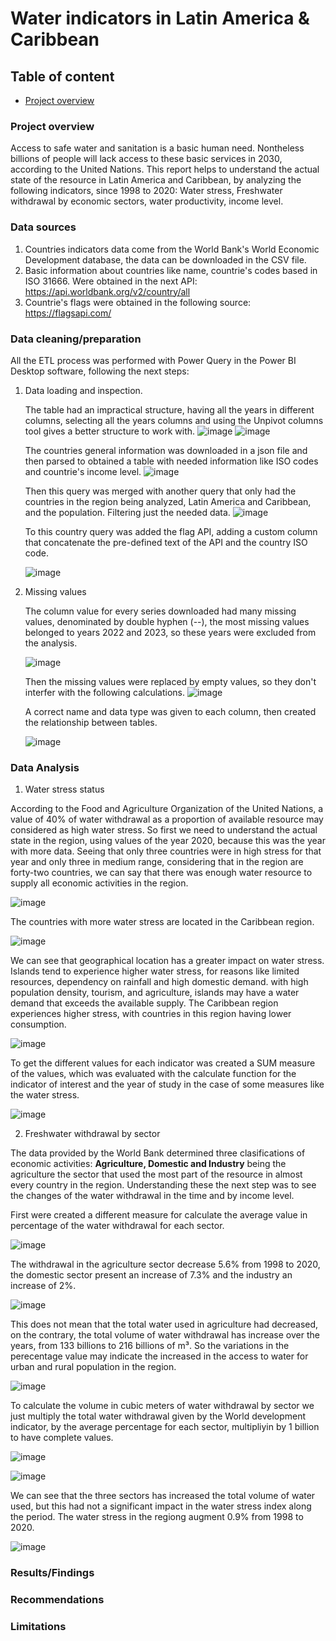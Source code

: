 # Water indicators in Latin America & Caribbean

## Table of content
- [Project overview](#Project-overview)

### Project overview
Access to safe water and sanitation is a basic human need. Nontheless billions of people will lack access to these basic services in 2030, according to the United Nations. This report helps to understand the actual state of the resource in Latin America and Caribbean, by analyzing the following indicators, since 1998 to 2020: Water stress, Freshwater withdrawal by economic sectors, water productivity, income level.

### Data sources
  1. Countries indicators data come from the World Bank's World Economic Development database, the data can be downloaded in the CSV file.
  2. Basic information about countries like name, countrie's codes based in ISO 31666. Were obtained in the next API: https://api.worldbank.org/v2/country/all
  3. Countrie's flags were obtained in the following source: https://flagsapi.com/

### Data cleaning/preparation
All the ETL process was performed with Power Query in the Power BI Desktop software, following the next steps:

  1. Data loading and inspection.

     The table had an impractical structure, having all the years in different columns, selecting all the years columns and using the Unpivot columns tool gives a better structure to work with.
     ![image](https://github.com/Luis-Baltodano/water_indicators/assets/163363364/024f395d-954f-4381-8ec6-c8a49e381b5d)
     ![image](https://github.com/Luis-Baltodano/water_indicators/assets/163363364/4b3516c8-3aaf-4ad6-b133-5bd0047e7975)

     The countries general information was downloaded in a json file and then parsed to obtained a table with needed information like ISO codes and countrie's income level.
     ![image](https://github.com/Luis-Baltodano/water_indicators/assets/163363364/cb5abf5d-7ff0-4a65-8e70-6b9043d8a84e)
     
     Then this query was merged with another query that only had the countries in the region being analyzed, Latin America and Caribbean, and the population. Filtering just the needed data.
     ![image](https://github.com/Luis-Baltodano/water_indicators/assets/163363364/31aceb60-fc4b-4c31-b573-bc350a3f438a)

     To this country query was added the flag API, adding a custom column that concatenate the pre-defined text of the API and the country ISO code.
     
     ![image](https://github.com/Luis-Baltodano/water_indicators/assets/163363364/3aafa3a5-a4f9-4982-badb-e1adbc2c582c)

2. Missing values

   The column value for every series downloaded had many missing values, denominated by double hyphen (--), the most missing values belonged to years 2022 and 2023, so these years were excluded from the analysis.
   
   ![image](https://github.com/Luis-Baltodano/water_indicators/assets/163363364/d76ef7e9-8a59-4e84-8639-bc9312fcc72a)

   Then the missing values were replaced by empty values, so they don't interfer with the following calculations.
   ![image](https://github.com/Luis-Baltodano/water_indicators/assets/163363364/eaedc08f-5cc9-4d8f-b810-6a2d80de1aaf)

   A correct name and data type was given to each column, then created the relationship between tables.

   ![image](https://github.com/Luis-Baltodano/water_indicators/assets/163363364/f61e0a0f-f144-44c5-94af-63e88163d41a)

### Data Analysis

1. Water stress status

According to the Food and Agriculture Organization of the United Nations, a value of 40% of water withdrawal as a proportion of available resource may considered as high water stress. So first we need to understand the actual state in the region, using values of the year 2020, because this was the year with more data. Seeing that only three countries were in high stress for that year and only three in medium range, considering that in the region are forty-two countries, we can say that there was enough water resource to supply all economic activities in the region.

![image](https://github.com/user-attachments/assets/64c061f8-a504-452c-993d-4bc7427d5998)

The countries with more water stress are located in the Caribbean region.

![image](https://github.com/user-attachments/assets/90d7abf5-85bc-4669-ba39-ca6b248d617e)

We can see that geographical location has a greater impact on water stress. Islands tend to experience higher water stress, for reasons like limited resources, dependency on rainfall and high domestic demand. with high population density, tourism, and agriculture, islands may have a water demand that exceeds the available supply. The Caribbean region experiences higher stress, with countries in this region having lower consumption.

![image](https://github.com/user-attachments/assets/183cd45b-1231-40b8-b35c-f400e09b5626)


To get the different values for each indicator was created a SUM measure of the values, which was evaluated with the calculate function for the indicator of interest and the year of study in the case of some measures like the water stress.

![image](https://github.com/user-attachments/assets/b521a2e3-a434-4be6-9fea-173a53e8e5db)

2. Freshwater withdrawal by sector

The data provided by the World Bank determined three clasifications of economic activities: **Agriculture, Domestic and Industry** being the agriculture the sector that used the most part of the resource in almost every country in the region. Understanding these the next step was to see the changes of the water withdrawal in the time and by income level.

First were created a different measure for calculate the average value in percentage of the water withdrawal for each sector.

![image](https://github.com/user-attachments/assets/7f9bfab1-f7d6-4689-9e78-0160be5310ed)

The withdrawal in the agriculture sector decrease 5.6% from 1998 to 2020, the domestic sector present an increase of 7.3% and the industry an increase of 2%. 

![image](https://github.com/user-attachments/assets/9d89fc55-054b-465c-a3a3-5a493ed3a0cb)

This does not mean that the total water used in agriculture had decreased, on the contrary, the total volume of water withdrawal has increase over the years, from 133 billions to 216 billions of m³. So the variations in the perecentage value may indicate the increased in the access to water for urban and rural population in the region. 

![image](https://github.com/user-attachments/assets/9f7db121-4017-4f14-9739-cc26b56742a6)

To calculate the volume in cubic meters of water withdrawal by sector we just multiply the total water withdrawal given by the World development indicator, by the average percentage for each sector, multipliyin by 1 billion to have complete values.

![image](https://github.com/user-attachments/assets/cf8f82a6-994e-43bb-b2b3-e52a9e31c8e4)

![image](https://github.com/user-attachments/assets/58fd5152-ed8f-4e53-9b1c-1c17a332e3f3)

We can see that the three sectors has increased the total volume of water used, but this had not a significant impact in the water stress index along the period. The water stress in the regiong augment 0.9% from 1998 to 2020.

![image](https://github.com/user-attachments/assets/79d59689-058c-4349-8220-9e5b2ae5c7e2)



### Results/Findings

### Recommendations

### Limitations

   


   





    


     

     

     
     


